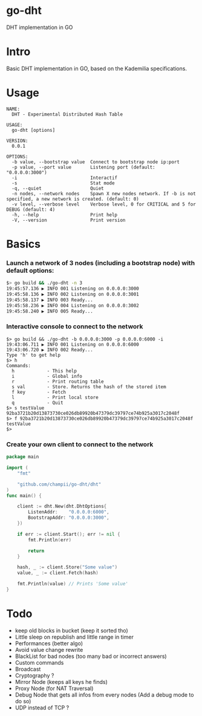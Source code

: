 # go-dht
DHT implementation in GO

# Intro

Basic DHT implementation in GO, based on the Kademilia specifications.

# Usage

```
NAME:
  DHT - Experimental Distributed Hash Table

USAGE:
  go-dht [options]

VERSION:
  0.0.1

OPTIONS:
  -b value, --bootstrap value  Connect to bootstrap node ip:port
  -p value, --port value       Listening port (default: "0.0.0.0:3000")
  -i                           Interactif
  -s                           Stat mode
  -q, --quiet                  Quiet
  -n nodes, --network nodes    Spawn X new nodes network. If -b is not specified, a new network is created. (default: 0)
  -v level, --verbose level    Verbose level, 0 for CRITICAL and 5 for DEBUG (default: 4)
  -h, --help                   Print help
  -V, --version                Print version

```

# Basics

### Launch a network of 3 nodes (including a bootstrap node) with default options:

```bash
$> go build && ./go-dht -n 3
19:45:57.136 ▶ INFO 001 Listening on 0.0.0.0:3000
19:45:58.136 ▶ INFO 002 Listening on 0.0.0.0:3001
19:45:58.137 ▶ INFO 003 Ready...
19:45:58.236 ▶ INFO 004 Listening on 0.0.0.0:3002
19:45:58.240 ▶ INFO 005 Ready...

```

### Interactive console to connect to the network

```
$> go build && ./go-dht -b 0.0.0.0:3000 -p 0.0.0.0:6000 -i
19:43:06.711 ▶ INFO 001 Listening on 0.0.0.0:6000
19:43:06.720 ▶ INFO 002 Ready...
Type 'h' to get help
$> h
Commands:
  h            - This help
  i            - Global info
  r            - Print routing table
  s val        - Store. Returns the hash of the stored item
  f key        - Fetch
  l            - Print local store
  q            - Quit
$> s testValue
92ba3721b20d13873730ce026db89920b47379dc39797ce74b925a3017c2048f
$> f 92ba3721b20d13873730ce026db89920b47379dc39797ce74b925a3017c2048f
testValue
$>
```

### Create your own client to connect to the network

```go
package main

import (
	"fmt"

	"github.com/champii/go-dht/dht"
)
func main() {

	client := dht.New(dht.DhtOptions{
		ListenAddr:    "0.0.0.0:6000",
		BootstrapAddr: "0.0.0.0:3000",
	})

	if err := client.Start(); err != nil {
		fmt.Println(err)

		return
	}

	hash, _ := client.Store("Some value")
	value, _ := client.Fetch(hash)

	fmt.Println(value) // Prints 'Some value'
}
```

# Todo

- keep old blocks in bucket (keep it sorted tho)
- Little sleep on republish and little range in timer
- Performances (better algo)
- Avoid value change rewrite
- BlackList for bad nodes (too many bad or incorrect answers)
- Custom commands
- Broadcast
- Cryptography ?
- Mirror Node (keeps all keys he finds)
- Proxy Node (for NAT Traversal)
- Debug Node that gets all infos from every nodes (Add a debug mode to do so)
- UDP instead of TCP ?
